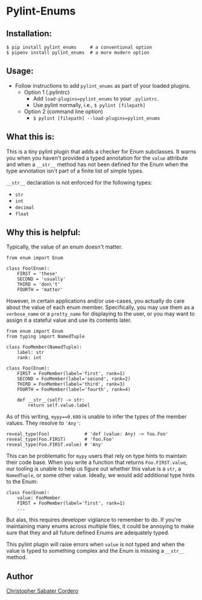 # Pylint-Enums

## Installation:

```
$ pip install pylint_enums     # a conventional option
$ pipenv install pylint_enums  # a more modern option
```

## Usage:
- Follow instructions to add `pylint_enums` as part of your loaded plugins.
    - Option 1 (.pylintrc)
        - Add `load-plugins=pylint_enums` to your `.pylintrc`.
        - Use pylint normally, i.e., `$ pylint [filepath]`
    - Option 2 (command line option)
        - `$ pylint [filepath] --load-plugins=pylint_enums`

## What this is:

This is a tiny pylint plugin that adds a checker for Enum subclasses.  It warns you when you haven't provided a typed annotation for the `value` attribute and when a `__str__` method has not been defined for the Enum when the type annotation isn't part of a finite list of simple types.

`__str__` declaration is not enforced for the following types:
* `str`
* `int`
* `decimal`
* `float`

## Why this is helpful:

Typically, the value of an enum doesn't matter.

```
from enum import Enum

class Foo(Enum):
    FIRST = 'these'
    SECOND = 'usually'
    THIRD = 'don\'t'
    FOURTH = 'matter'
```

However, in certain applications and/or use-cases, you actually do care about the value of each enum member.  Specifically, you may use them as a `verbose_name` or a `pretty_name` for displaying to the user, or you may want to assign it a stateful value and use its contents later.

```
from enum import Enum
from typing import NamedTuple

class FooMember(NamedTuple):
    label: str
    rank: int

class Foo(Enum):
    FIRST = FooMember(label='first', rank=1)
    SECOND = FooMember(label='second', rank=2)
    THIRD = FooMember(label='third', rank=3)
    FOURTH = FooMember(label='fourth', rank=4)

    def __str__(self) -> str:
        return self.value.label
```

As of this writing, `mypy==0.600` is unable to infer the types of the member values. They resolve to `'Any'`:

```
reveal_type(Foo)             # 'def (value: Any) -> foo.Foo'
reveal_type(Foo.FIRST)       # 'foo.Foo'
reveal_type(Foo.FIRST.value) # 'Any'
```

This can be problematic for `mypy` users that rely on type hints to maintain their code base.  When you write a function that returns `Foo.FIRST.value`, our tooling is unable to help us figure out whether this value is a `str`, a `NamedTuple`, or some other value.  Ideally, we would add additional type hints to the Enum:

```
class Foo(Enum):
    value: FooMember
    FIRST = FooMember(label='first', rank=1)
    ...
```

But alas, this requires developer vigilance to remember to do.  If you're maintaining many enums across multiple files, it could be annoying to make sure that they and all future defined Enums are adequately typed.

This pylint plugin will raise errors when `value` is not typed and when the value is typed to something complex and the Enum is missing a `__str__` method.

## Author

[Christopher Sabater Cordero](https://github.com/cs-cordero)
